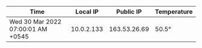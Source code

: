| Time     | Local IP | Public IP | Temperature |
| ----------- | ----------- | ----------- | ----------- |
| Wed 30 Mar 2022 07:00:01 AM +0545      | 10.0.2.133     | 163.53.26.69  | 50.5° |
